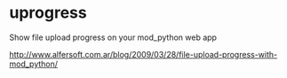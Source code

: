 # uprogress
Show file upload progress on your mod_python web app

http://www.alfersoft.com.ar/blog/2009/03/28/file-upload-progress-with-mod_python/
